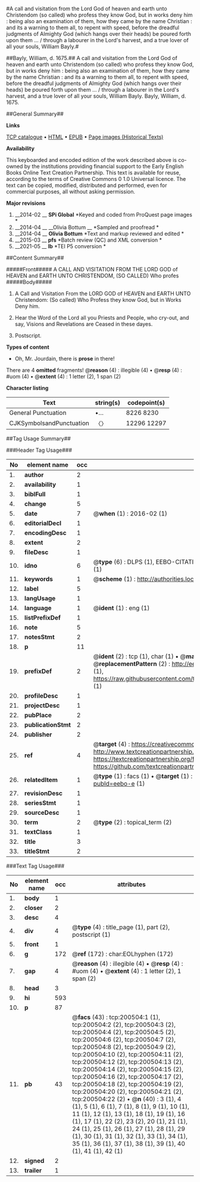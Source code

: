 #A call and visitation from the Lord God of heaven and earth unto Christendom (so called) who profess they know God, but in works deny him : being also an examination of them, how they came by the name Christian : and its a warning to them all, to repent with speed, before the dreadful judgments of Almighty God (which hangs over their heads) be poured forth upon them ... / through a labourer in the Lord's harvest, and a true lover of all your souls, William Bayly.#

##Bayly, William, d. 1675.##
A call and visitation from the Lord God of heaven and earth unto Christendom (so called) who profess they know God, but in works deny him : being also an examination of them, how they came by the name Christian : and its a warning to them all, to repent with speed, before the dreadful judgments of Almighty God (which hangs over their heads) be poured forth upon them ... / through a labourer in the Lord's harvest, and a true lover of all your souls, William Bayly.
Bayly, William, d. 1675.

##General Summary##

**Links**

[TCP catalogue](http://www.ota.ox.ac.uk/tcp/)  • 
[HTML](http://tei.it.ox.ac.uk/tcp/Texts-HTML/free/B17/B17576.html)  • 
[EPUB](http://tei.it.ox.ac.uk/tcp/Texts-EPUB/free/B17/B17576.epub) • 
[Page images (Historical Texts)](https://historicaltexts.jisc.ac.uk/eebo-17890760e)

**Availability**

This keyboarded and encoded edition of the work described above is co-owned by the
    institutions providing financial support to the Early English Books Online Text Creation
    Partnership. This text is available for reuse, according to the terms of  Creative Commons 0 1.0 Universal
    licence. The text can be copied, modified, distributed and performed, even for commercial
    purposes, all without asking permission.

**Major revisions**

1. __2014-02 __ __SPi Global__ *Keyed and coded from ProQuest page images *
1. __2014-04 __ __Olivia Bottum __ *Sampled and proofread *
1. __2014-04 __ __Olivia Bottum__ *Text and markup reviewed and edited *
1. __2015-03 __ __pfs__ *Batch review (QC) and XML conversion *
1. __2021-05 __ __lb__ *TEI P5 conversion *

##Content Summary##

#####Front#####
A CALL AND VISITATION FROM THE LORD GOD of HEAVEN and EARTH UNTO CHRISTENDOM, (SO CALLED) Who profes
#####Body#####

1. A Call and Visitation From the LORD GOD of HEAVEN and EARTH UNTO Christendom: (So called) Who Profess they know God, but in Works Deny him.

1. Hear the Word of the Lord all you Priests and People, who cry-out, and say, Visions and Revelations are Ceased in these dayes.

1. Postscript.

**Types of content**

  * Oh, Mr. Jourdain, there is **prose** in there!

There are 4 **omitted** fragments! 
 @__reason__ (4) : illegible (4)  •  @__resp__ (4) : #uom (4)  •  @__extent__ (4) : 1 letter (2), 1 span (2)

**Character listing**


|Text|string(s)|codepoint(s)|
|---|---|---|
|General Punctuation|•…|8226 8230|
|CJKSymbolsandPunctuation|〈〉|12296 12297|

##Tag Usage Summary##

###Header Tag Usage###

|No|element name|occ|attributes|
|---|---|---|---|
|1.|__author__|2||
|2.|__availability__|1||
|3.|__biblFull__|1||
|4.|__change__|5||
|5.|__date__|7| @__when__ (1) : 2016-02 (1)|
|6.|__editorialDecl__|1||
|7.|__encodingDesc__|1||
|8.|__extent__|2||
|9.|__fileDesc__|1||
|10.|__idno__|6| @__type__ (6) : DLPS (1), EEBO-CITATION (1), VID (1), EEBO-PROQUEST (1), STC (1), OCLC (1)|
|11.|__keywords__|1| @__scheme__ (1) : http://authorities.loc.gov/ (1)|
|12.|__label__|5||
|13.|__langUsage__|1||
|14.|__language__|1| @__ident__ (1) : eng (1)|
|15.|__listPrefixDef__|1||
|16.|__note__|5||
|17.|__notesStmt__|2||
|18.|__p__|11||
|19.|__prefixDef__|2| @__ident__ (2) : tcp (1), char (1)  •  @__matchPattern__ (2) : ([0-9\-]+):([0-9IVX]+) (1), (.+) (1)  •  @__replacementPattern__ (2) : http://eebo.chadwyck.com/downloadtiff?vid=$1&page=$2 (1), https://raw.githubusercontent.com/textcreationpartnership/Texts/master/tcpchars.xml#$1 (1)|
|20.|__profileDesc__|1||
|21.|__projectDesc__|1||
|22.|__pubPlace__|2||
|23.|__publicationStmt__|2||
|24.|__publisher__|2||
|25.|__ref__|4| @__target__ (4) : https://creativecommons.org/publicdomain/zero/1.0/ (1), http://www.textcreationpartnership.org/docs/. (1), https://textcreationpartnership.org/faq/#faq05 (1), https://github.com/textcreationpartnership (1)|
|26.|__relatedItem__|1| @__type__ (1) : facs (1)  •  @__target__ (1) : https://data.historicaltexts.jisc.ac.uk/view?pubId=eebo-e (1)|
|27.|__revisionDesc__|1||
|28.|__seriesStmt__|1||
|29.|__sourceDesc__|1||
|30.|__term__|2| @__type__ (2) : topical_term (2)|
|31.|__textClass__|1||
|32.|__title__|3||
|33.|__titleStmt__|2||


###Text Tag Usage###

|No|element name|occ|attributes|
|---|---|---|---|
|1.|__body__|1||
|2.|__closer__|2||
|3.|__desc__|4||
|4.|__div__|4| @__type__ (4) : title_page (1), part (2), postscript (1)|
|5.|__front__|1||
|6.|__g__|172| @__ref__ (172) : char:EOLhyphen (172)|
|7.|__gap__|4| @__reason__ (4) : illegible (4)  •  @__resp__ (4) : #uom (4)  •  @__extent__ (4) : 1 letter (2), 1 span (2)|
|8.|__head__|3||
|9.|__hi__|593||
|10.|__p__|87||
|11.|__pb__|43| @__facs__ (43) : tcp:200504:1 (1), tcp:200504:2 (2), tcp:200504:3 (2), tcp:200504:4 (2), tcp:200504:5 (2), tcp:200504:6 (2), tcp:200504:7 (2), tcp:200504:8 (2), tcp:200504:9 (2), tcp:200504:10 (2), tcp:200504:11 (2), tcp:200504:12 (2), tcp:200504:13 (2), tcp:200504:14 (2), tcp:200504:15 (2), tcp:200504:16 (2), tcp:200504:17 (2), tcp:200504:18 (2), tcp:200504:19 (2), tcp:200504:20 (2), tcp:200504:21 (2), tcp:200504:22 (2)  •  @__n__ (40) : 3 (1), 4 (1), 5 (1), 6 (1), 7 (1), 8 (1), 9 (1), 10 (1), 11 (1), 12 (1), 13 (1), 18 (1), 19 (1), 16 (1), 17 (1), 22 (2), 23 (2), 20 (1), 21 (1), 24 (1), 25 (1), 26 (1), 27 (1), 28 (1), 29 (1), 30 (1), 31 (1), 32 (1), 33 (1), 34 (1), 35 (1), 36 (1), 37 (1), 38 (1), 39 (1), 40 (1), 41 (1), 42 (1)|
|12.|__signed__|2||
|13.|__trailer__|1||
